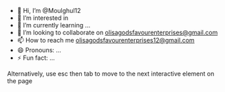 - 👋 Hi, I’m @Moulghul12
- 👀 I’m interested in 
- 🌱 I’m currently learning ...
- 💞️ I’m looking to collaborate on olisagodsfavourenterprises@gmail.com
- 📫 How to reach me olisagodsfavourenterprises12@gmail.com
- 😄 Pronouns: ...
- ⚡ Fun fact: ...

<!---
Moulghul12/Moulghul12 is a ✨ special ✨ repository because its `README.md` (this file) appears on your GitHub profile.
You can click the Preview link to take a look at your changes.
--->
Alternatively, use esc then tab to move to the next interactive element on the page
